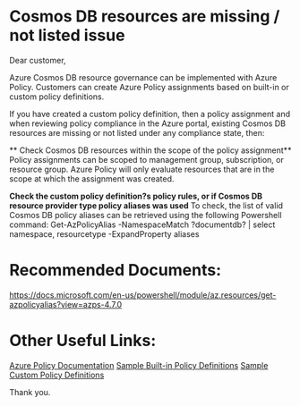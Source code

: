 <properties
        pageTitle="Cosmos DB resources are missing / not listed issue"
        description="Cosmos DB resources are missing / not listed issue"
        service="Microsoft.DocumentDB"
        resource="databaseAccounts"
        authors="anferrei"
        ms.author="anferrei"
        displayOrder=""
        selfHelpType="TSG_Content"
        supportTopicIds=""
        resourceTags=""
        productPesIds=""
        cloudEnvironments="public, fairfax, usnat, ussec"
        articleId="35764d76-2916-4475-8196-a1eb722cec54"
        ownershipId="AzureData_AzureCosmosDB"
/>

# Cosmos DB resources are missing / not listed issue

<!--issueDescription-->

Dear customer, 

Azure Cosmos DB resource governance can be implemented with Azure Policy. Customers can create Azure Policy assignments based on built-in or custom policy definitions.

If you have created a custom policy definition, then a policy assignment and when reviewing policy compliance in the Azure portal, existing Cosmos DB resources are missing or not listed under any compliance state, then:

** Check Cosmos DB resources within the scope of the policy assignment**
Policy assignments can be scoped to management group, subscription, or resource group. Azure Policy will only evaluate resources that are in the scope at which the assignment was created.

**Check the custom policy definition?s policy rules, or if Cosmos DB resource provider type policy aliases was used**
To check, the list of valid Cosmos DB policy aliases can be retrieved using the following Powershell command: Get-AzPolicyAlias -NamespaceMatch ?documentdb? | select namespace, resourcetype -ExpandProperty aliases

# Recommended Documents:
https://docs.microsoft.com/en-us/powershell/module/az.resources/get-azpolicyalias?view=azps-4.7.0

# Other Useful Links: 
[Azure Policy Documentation](https://docs.microsoft.com/azure/governance/policy/)
[Sample Built-in Policy Definitions](https://docs.microsoft.com/azure/governance/policy/samples/built-in-policies#cosmos-db)
[Sample Custom Policy Definitions](https://github.com/Azure/azure-policy/tree/master/samples/CosmosDB)

Thank you.


<!--/issueDescription-->

